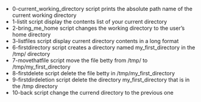 - 0-current_working_directory script prints the absolute path name of the current working directory
- 1-listit script display the contents list of your current directory
- 2-bring_me_home script changes the working directory to the user’s home directory
- 3-listfiles script display current directory contents in a long format  
- 6-firstdirectory script creates a directory named my_first_directory in the /tmp/ directory
- 7-movethatfile script move the file betty from /tmp/ to /tmp/my_first_directory
- 8-firstdelete script delete the file betty in /tmp/my_first_directory 
- 9-firstdirdeletion script delete the directory my_first_directory that is in the /tmp directory 
- 10-back script change the currend directory to the previous one
